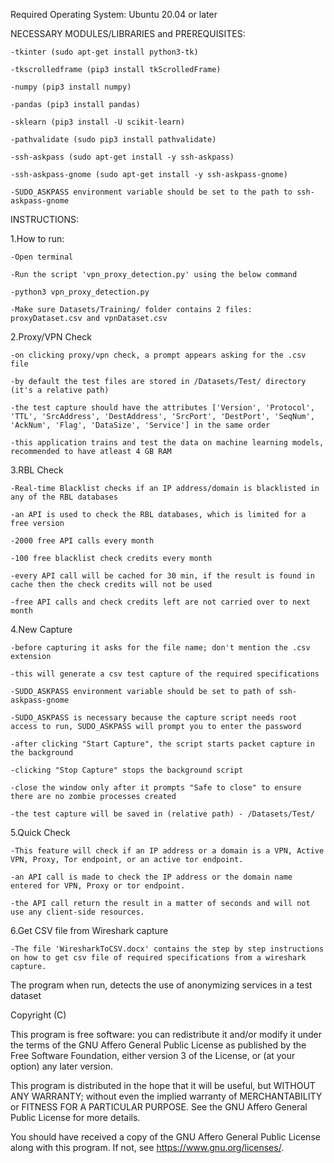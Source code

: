 
Required Operating System: Ubuntu 20.04 or later


NECESSARY MODULES/LIBRARIES and PREREQUISITES:

	-tkinter (sudo apt-get install python3-tk)
	
	-tkscrolledframe (pip3 install tkScrolledFrame)
	
	-numpy (pip3 install numpy)
	
	-pandas (pip3 install pandas)
	
	-sklearn (pip3 install -U scikit-learn)

	-pathvalidate (sudo pip3 install pathvalidate)
	
	-ssh-askpass (sudo apt-get install -y ssh-askpass)
	
	-ssh-askpass-gnome (sudo apt-get install -y ssh-askpass-gnome)
	
	-SUDO_ASKPASS environment variable should be set to the path to ssh-askpass-gnome



INSTRUCTIONS:

1.How to run:

	-Open terminal
	
	-Run the script 'vpn_proxy_detection.py' using the below command
	
	-python3 vpn_proxy_detection.py
	
	-Make sure Datasets/Training/ folder contains 2 files: proxyDataset.csv and vpnDataset.csv

2.Proxy/VPN Check

	-on clicking proxy/vpn check, a prompt appears asking for the .csv file
	
	-by default the test files are stored in /Datasets/Test/ directory (it's a relative path)
	
	-the test capture should have the attributes ['Version', 'Protocol', 'TTL', 'SrcAddress', 'DestAddress', 'SrcPort', 'DestPort', 'SeqNum', 'AckNum', 'Flag', 'DataSize', 'Service'] in the same order
	
	-this application trains and test the data on machine learning models, recommended to have atleast 4 GB RAM

3.RBL Check

	-Real-time Blacklist checks if an IP address/domain is blacklisted in any of the RBL databases
	
	-an API is used to check the RBL databases, which is limited for a free version
	
	-2000 free API calls every month
	
	-100 free blacklist check credits every month
	
	-every API call will be cached for 30 min, if the result is found in cache then the check credits will not be used
	
	-free API calls and check credits left are not carried over to next month

4.New Capture

	-before capturing it asks for the file name; don't mention the .csv extension
	
	-this will generate a csv test capture of the required specifications
	
	-SUDO_ASKPASS environment variable should be set to path of ssh-askpass-gnome
	
	-SUDO_ASKPASS is necessary because the capture script needs root access to run, SUDO_ASKPASS will prompt you to enter the password
	
	-after clicking "Start Capture", the script starts packet capture in the background
	
	-clicking "Stop Capture" stops the background script
	
	-close the window only after it prompts "Safe to close" to ensure there are no zombie processes created
	
	-the test capture will be saved in (relative path) - /Datasets/Test/

5.Quick Check

	-This feature will check if an IP address or a domain is a VPN, Active VPN, Proxy, Tor endpoint, or an active tor endpoint.

	-an API call is made to check the IP address or the domain name entered for VPN, Proxy or tor endpoint.

	-the API call return the result in a matter of seconds and will not use any client-side resources.

6.Get CSV file from Wireshark capture

	-The file 'WiresharkToCSV.docx' contains the step by step instructions on how to get csv file of required specifications from a wireshark capture.


The program when run, detects the use of anonymizing services in a test dataset

Copyright (C) <year>  <name of author>

This program is free software: you can redistribute it and/or modify
it under the terms of the GNU Affero General Public License as
published by the Free Software Foundation, either version 3 of the
License, or (at your option) any later version.

This program is distributed in the hope that it will be useful,
but WITHOUT ANY WARRANTY; without even the implied warranty of
MERCHANTABILITY or FITNESS FOR A PARTICULAR PURPOSE.  See the
GNU Affero General Public License for more details.

You should have received a copy of the GNU Affero General Public License
along with this program.  If not, see <https://www.gnu.org/licenses/>.